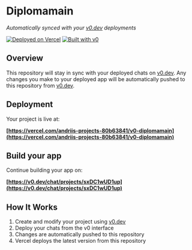 # Diplomamain

*Automatically synced with your [v0.dev](https://v0.dev) deployments*

[![Deployed on Vercel](https://img.shields.io/badge/Deployed%20on-Vercel-black?style=for-the-badge&logo=vercel)](https://vercel.com/andriis-projects-80b63841/v0-diplomamain)
[![Built with v0](https://img.shields.io/badge/Built%20with-v0.dev-black?style=for-the-badge)](https://v0.dev/chat/projects/sxDC1wUD1up)

## Overview

This repository will stay in sync with your deployed chats on [v0.dev](https://v0.dev).
Any changes you make to your deployed app will be automatically pushed to this repository from [v0.dev](https://v0.dev).

## Deployment

Your project is live at:

**[https://vercel.com/andriis-projects-80b63841/v0-diplomamain](https://vercel.com/andriis-projects-80b63841/v0-diplomamain)**

## Build your app

Continue building your app on:

**[https://v0.dev/chat/projects/sxDC1wUD1up](https://v0.dev/chat/projects/sxDC1wUD1up)**

## How It Works

1. Create and modify your project using [v0.dev](https://v0.dev)
2. Deploy your chats from the v0 interface
3. Changes are automatically pushed to this repository
4. Vercel deploys the latest version from this repository